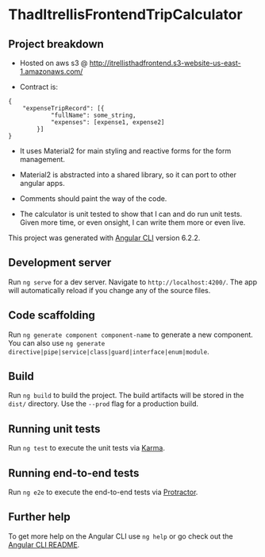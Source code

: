# ThadItrellisFrontendTripCalculator

## Project breakdown

* Hosted on  aws s3 @ http://itrellisthadfrontend.s3-website-us-east-1.amazonaws.com/

* Contract is: 

```
{
	"expenseTripRecord": [{
			"fullName": some_string,
			"expenses": [expense1, expense2]
		}]
}
```

* It uses Material2 for main styling and reactive forms for the form management.

* Material2 is abstracted into a shared library, so it can port to other angular apps.

* Comments should paint the way of the code.

* The calculator is unit tested to show that I can and do run unit tests. Given more time, or even onsight, I can write them more or even live.

This project was generated with [Angular CLI](https://github.com/angular/angular-cli) version 6.2.2.

## Development server

Run `ng serve` for a dev server. Navigate to `http://localhost:4200/`. The app will automatically reload if you change any of the source files.

## Code scaffolding

Run `ng generate component component-name` to generate a new component. You can also use `ng generate directive|pipe|service|class|guard|interface|enum|module`.

## Build

Run `ng build` to build the project. The build artifacts will be stored in the `dist/` directory. Use the `--prod` flag for a production build.

## Running unit tests

Run `ng test` to execute the unit tests via [Karma](https://karma-runner.github.io).

## Running end-to-end tests

Run `ng e2e` to execute the end-to-end tests via [Protractor](http://www.protractortest.org/).

## Further help

To get more help on the Angular CLI use `ng help` or go check out the [Angular CLI README](https://github.com/angular/angular-cli/blob/master/README.md).
